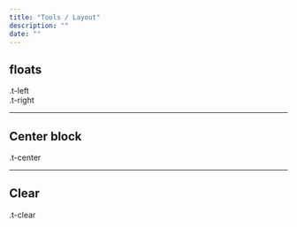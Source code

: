 ```yaml
---
title: "Tools / Layout"
description: ""
date: ""
---
```

<div class="Container">
  <h2>floats</h2>
  <div class="t-clear">
    <div class="t-left test-block">.t-left</div>
    <div class="t-right test-block">.t-right</div>
  </div>
  <hr>

  <h2>Center block</h2>
  <div class="t-center test-block t-bs-3of12">.t-center</div>

  <hr>

  <h2>Clear</h2>
  <div class="t-clear test-block">.t-clear</div>

</div>
